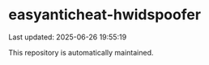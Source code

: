 # easyanticheat-hwidspoofer

Last updated: 2025-06-26 19:55:19

This repository is automatically maintained.
